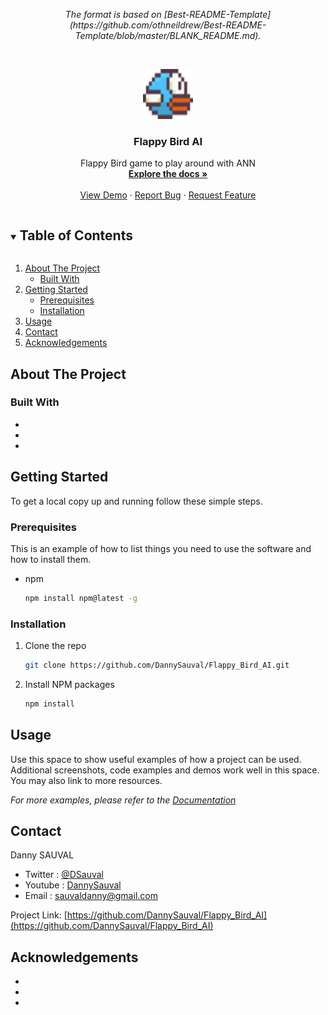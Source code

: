 <p align="center" style='font-style: italic;'>
The format is based on [Best-README-Template](https://github.com/othneildrew/Best-README-Template/blob/master/BLANK_README.md).
</p>

<!-- PROJECT LOGO -->
<br />
<p align="center">
  <a href="https://github.com/DannySauval/Flappy_Bird_AI">
    <img src="assets/bluebird-midflap.png" alt="Logo" width="80" height="80">
  </a>

  <h3 align="center">Flappy Bird AI</h3>

  <p align="center">
    Flappy Bird game to play around with ANN
    <br />
    <a href="https://github.com/DannySauval/Flappy_Bird_AI"><strong>Explore the docs »</strong></a>
    <br />
    <br />
    <a href="https://github.com/DannySauval/Flappy_Bird_AI">View Demo</a>
    ·
    <a href="https://github.com/DannySauval/Flappy_Bird_AI/issues">Report Bug</a>
    ·
    <a href="https://github.com/DannySauval/Flappy_Bird_AI/issues">Request Feature</a>
  </p>
</p>



<!-- TABLE OF CONTENTS -->
<details open="open">
  <summary><h2 style="display: inline-block">Table of Contents</h2></summary>
  <ol>
    <li>
      <a href="#about-the-project">About The Project</a>
      <ul>
        <li><a href="#built-with">Built With</a></li>
      </ul>
    </li>
    <li>
      <a href="#getting-started">Getting Started</a>
      <ul>
        <li><a href="#prerequisites">Prerequisites</a></li>
        <li><a href="#installation">Installation</a></li>
      </ul>
    </li>
    <li><a href="#usage">Usage</a></li>
    <li><a href="#contact">Contact</a></li>
    <li><a href="#acknowledgements">Acknowledgements</a></li>
  </ol>
</details>



<!-- ABOUT THE PROJECT -->
## About The Project


### Built With

* []()
* []()
* []()



<!-- GETTING STARTED -->
## Getting Started

To get a local copy up and running follow these simple steps.

### Prerequisites

This is an example of how to list things you need to use the software and how to install them.
* npm
  ```sh
  npm install npm@latest -g
  ```

### Installation

1. Clone the repo
   ```sh
   git clone https://github.com/DannySauval/Flappy_Bird_AI.git
   ```
2. Install NPM packages
   ```sh
   npm install
   ```



<!-- USAGE EXAMPLES -->
## Usage

Use this space to show useful examples of how a project can be used. Additional screenshots, code examples and demos work well in this space. You may also link to more resources.

_For more examples, please refer to the [Documentation](https://example.com)_


<!-- LICENSE -->
<!--## License

Distributed under the MIT License. See `LICENSE` for more information.-->



<!-- CONTACT -->
## Contact

Danny SAUVAL 
- Twitter : [@DSauval](https://twitter.com/DSauval)
- Youtube : [DannySauval](https://www.youtube.com/channel/UC_pCdmt0cSF49st1b5q6yIQ)
- Email : sauvaldanny@gmail.com

Project Link: [https://github.com/DannySauval/Flappy_Bird_AI](https://github.com/DannySauval/Flappy_Bird_AI)

<!-- ACKNOWLEDGEMENTS -->
## Acknowledgements

* []()
* []()
* []()
